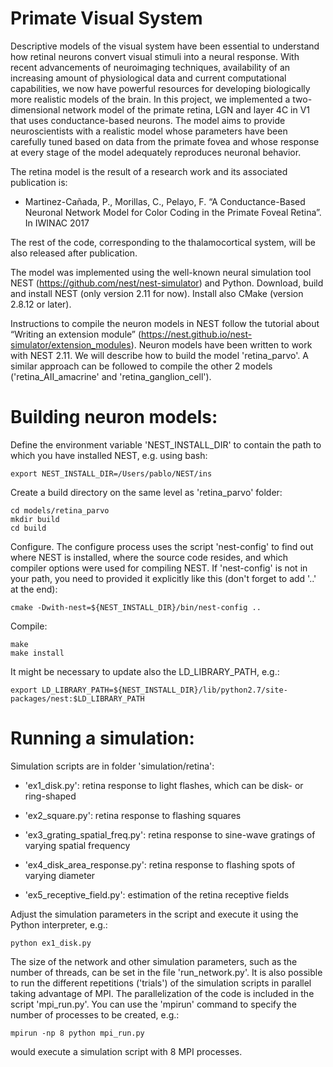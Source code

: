 # Primate Visual System

Descriptive models of the visual system have been essential to understand how retinal neurons convert visual stimuli into a neural response. With recent advancements of neuroimaging techniques, availability of an increasing amount of physiological data and current computational capabilities, we now have powerful resources for developing biologically more realistic models of the brain. In this project, we implemented a two-dimensional network model of the primate retina, LGN and layer 4C in V1 that uses conductance-based neurons. The model aims to provide neuroscientists with a realistic model whose parameters have been carefully tuned based on data from the primate fovea and whose response at every stage of the model adequately reproduces neuronal behavior.

The retina model is the result of a research work and its associated publication is:

* Martinez-Cañada, P., Morillas, C., Pelayo, F. “A Conductance-Based Neuronal Network Model for Color Coding in the Primate Foveal Retina”. In IWINAC 2017

The rest of the code, corresponding to the thalamocortical system, will be also released after publication.

The model was implemented using the well-known neural simulation tool NEST (https://github.com/nest/nest-simulator) and Python. Download, build and install NEST (only version 2.11 for now). Install also CMake (version 2.8.12 or later).

Instructions to compile the neuron models in NEST follow the tutorial about “Writing an extension module” (https://nest.github.io/nest-simulator/extension_modules). Neuron models have been written to work with NEST 2.11. We will describe how to build the model 'retina_parvo'. A similar approach can be followed to compile the other 2 models ('retina_AII_amacrine' and 'retina_ganglion_cell').

# Building neuron models:

Define the environment variable 'NEST_INSTALL_DIR' to contain the path to which you have installed NEST, e.g. using bash:

```
export NEST_INSTALL_DIR=/Users/pablo/NEST/ins
```

Create a build directory on the same level as 'retina_parvo' folder:

```
cd models/retina_parvo
mkdir build
cd build
```

Configure. The configure process uses the script 'nest-config' to find out where NEST is installed, where the source code resides, and which compiler options were used for compiling NEST. If 'nest-config' is not in your path, you need to provided it explicitly like this (don't forget to add '..' at the end):

```
cmake -Dwith-nest=${NEST_INSTALL_DIR}/bin/nest-config ..
```

Compile:

```
make
make install
```
It might be necessary to update also the LD_LIBRARY_PATH, e.g.:

```
export LD_LIBRARY_PATH=${NEST_INSTALL_DIR}/lib/python2.7/site-packages/nest:$LD_LIBRARY_PATH
```

# Running a simulation:

Simulation scripts are in folder 'simulation/retina':

* 'ex1_disk.py': retina response to light flashes, which can be disk- or ring-shaped

* 'ex2_square.py': retina response to flashing squares

* 'ex3_grating_spatial_freq.py': retina response to sine-wave gratings of varying spatial frequency

* 'ex4_disk_area_response.py': retina response to flashing spots of varying diameter

* 'ex5_receptive_field.py': estimation of the retina receptive fields

Adjust the simulation parameters in the script and execute it using the Python interpreter, e.g.:

```
python ex1_disk.py
```

The size of the network and other simulation parameters, such as the number of threads, can be set in the file 'run_network.py'. It is also possible to  run the different repetitions ('trials') of the simulation scripts in parallel taking advantage of MPI. The parallelization of the code is included in the script 'mpi_run.py'. You can use the 'mpirun' command to specify the number of processes to be created, e.g.:

```
mpirun -np 8 python mpi_run.py
```

would execute a simulation script with 8 MPI processes. 
